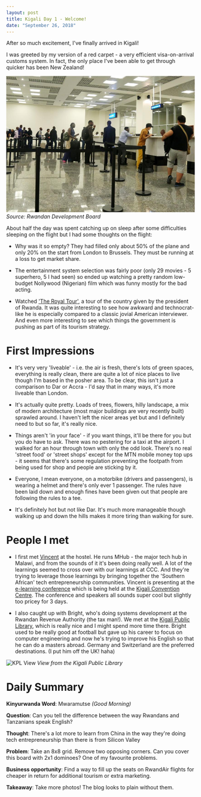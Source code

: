 ```yaml
---
layout: post
title: Kigali Day 1 - Welcome!
date: "September 26, 2018"
---
```


After so much excitement, I've finally arrived in Kigali!

I was greeted by my version of a red carpet - a very efficient visa-on-arrival customs system. In fact, the only place I've been able to get through quicker has been New Zealand!

![Kigali Customs](/images/customs.jpg "This but with 2 people")
*Source: Rwandan Development Board*

About half the day was spent catching up on sleep after some difficulties sleeping on the flight but I had some thoughts on the flight:

- Why was it so empty? They had filled only about 50% of the plane and only 20% on the start from London to Brussels. They must be running at a loss to get market share.

- The entertainment system selection was fairly poor (only 29 movies - 5 superhero, 5 I had seen) so ended up watching a pretty random low-budget Nollywood (Nigerian) film which was funny mostly for the bad acting.

- Watched ['The Royal Tour'](https://www.amazon.com/gp/product/B07CLK7JQQ/ref=atv_feed_catalog?tag=rottetomao_aiv_mv-20), a tour of the country given by the president of Rwanda. It was quite interesting to see how awkward and technocrat-like he is especially compared to a classic jovial American interviewer. And even more interesting to see which things the government is pushing as part of its tourism strategy.

First Impressions
=================

- It's very very 'liveable' - i.e. the air is fresh, there's lots of green spaces, everything is really clean, there are quite a lot of nice places to live though I'm based in the posher area. To be clear, this isn't just a comparison to Dar or Accra - I'd say that in many ways, it's more liveable than London.
- It's actually quite pretty. Loads of trees, flowers, hilly landscape, a mix of modern architecture (most major buildings are very recently built) sprawled around. I haven't left the nicer areas yet but and I definitely need to but so far, it's really nice.

- Things aren't 'in your face' - if you want things, it'll be there for you but you do have to ask. There was no pestering for a taxi at the airport. I walked for an hour through town with only the odd look. There's no real 'street food' or 'street shops' except for the MTN mobile money top ups - it seems that there's some regulation preventing the footpath from being used for shop and people are sticking by it.

- Everyone, I mean everyone, on a motorbike (drivers and passengers), is wearing a helmet and there's only ever 1 passenger. The rules have been laid down and enough fines have been given out that people are following the rules to a tee.

- It's definitely hot but not like Dar. It's much more manageable though walking up and down the hills makes it more tiring than walking for sure.

People I met
============

- I first met [Vincent](https://www.elearning-africa.com/ressources/profiles/profile.php?address_id=676809&lang=2) at the hostel. He runs MHub - the major tech hub in Malawi, and from the sounds of it it's been doing really well. A lot of the learnings seemed to cross over with our learnings at CCC. And they're trying to leverage those learnings by bringing together the 'Southern African' tech entrepreneurship communities. Vincent is presenting at the [e-learning conference](https://www.elearning-africa.com/) which is being held at the [Kigali Convention Centre](www.kigalicc.com). The conference and speakers all sounds super cool but slightly too pricey for 3 days.

- I also caught up with Bright, who's doing systems development at the Rwandan Revenue Authority (the tax man!). We met at the [Kigali Public Library](http://www.livinginkigali.com/information/spare-time/kigali-public-library/), which is really nice and I might spend more time there. Bright used to be really good at football but gave up his career to focus on computer engineering and now he's trying to improve his English so that he can do a masters abroad. Germany and Switzerland are the preferred destinations. (I put him off the UK! haha)

![KPL View](/images/view_from_kpl.jpg "View from KPL")
*View from the Kigali Public Library*


Daily Summary
===========

**Kinyurwanda Word**: Mwaramutse *(Good Morning)*

**Question**: Can you tell the difference between the way Rwandans and Tanzanians speak English?

**Thought**: There's a lot more to learn from China in the way they're doing tech entrepreneurship than there is from Silicon Valley

**Problem**: Take an 8x8 grid. Remove two opposing corners. Can you cover this board with 2x1 dominoes? One of my favourite problems.

**Business opportunity**: Find a way to fill up the seats on RwandAir flights for cheaper in return for additional tourism or extra marketing.

**Takeaway**: Take more photos! The blog looks to plain without them.
